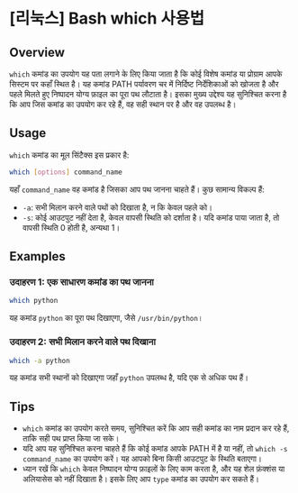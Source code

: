 # [리눅스] Bash which 사용법

## Overview
`which` कमांड का उपयोग यह पता लगाने के लिए किया जाता है कि कोई विशेष कमांड या प्रोग्राम आपके सिस्टम पर कहाँ स्थित है। यह कमांड PATH पर्यावरण चर में निर्दिष्ट निर्देशिकाओं को खोजता है और पहले मिलते हुए निष्पादन योग्य फ़ाइल का पूरा पथ लौटाता है। इसका मुख्य उद्देश्य यह सुनिश्चित करना है कि आप जिस कमांड का उपयोग कर रहे हैं, वह सही स्थान पर है और वह उपलब्ध है।

## Usage
`which` कमांड का मूल सिंटैक्स इस प्रकार है:

```bash
which [options] command_name
```

यहाँ `command_name` वह कमांड है जिसका आप पथ जानना चाहते हैं। कुछ सामान्य विकल्प हैं:

- `-a`: सभी मिलान करने वाले पथों को दिखाता है, न कि केवल पहले को।
- `-s`: कोई आउटपुट नहीं देता है, केवल वापसी स्थिति को दर्शाता है। यदि कमांड पाया जाता है, तो वापसी स्थिति 0 होती है, अन्यथा 1।

## Examples
### उदाहरण 1: एक साधारण कमांड का पथ जानना
```bash
which python
```
यह कमांड `python` का पूरा पथ दिखाएगा, जैसे `/usr/bin/python`।

### उदाहरण 2: सभी मिलान करने वाले पथ दिखाना
```bash
which -a python
```
यह कमांड सभी स्थानों को दिखाएगा जहाँ `python` उपलब्ध है, यदि एक से अधिक पथ हैं।

## Tips
- `which` कमांड का उपयोग करते समय, सुनिश्चित करें कि आप सही कमांड का नाम प्रदान कर रहे हैं, ताकि सही पथ प्राप्त किया जा सके।
- यदि आप यह सुनिश्चित करना चाहते हैं कि कोई कमांड आपके PATH में है या नहीं, तो `which -s command_name` का उपयोग करें। यह आपको बिना किसी आउटपुट के स्थिति बताएगा।
- ध्यान रखें कि `which` केवल निष्पादन योग्य फ़ाइलों के लिए काम करता है, और यह शेल फ़ंक्शंस या अलियासेस को नहीं दिखाता है। इसके लिए आप `type` कमांड का उपयोग कर सकते हैं।